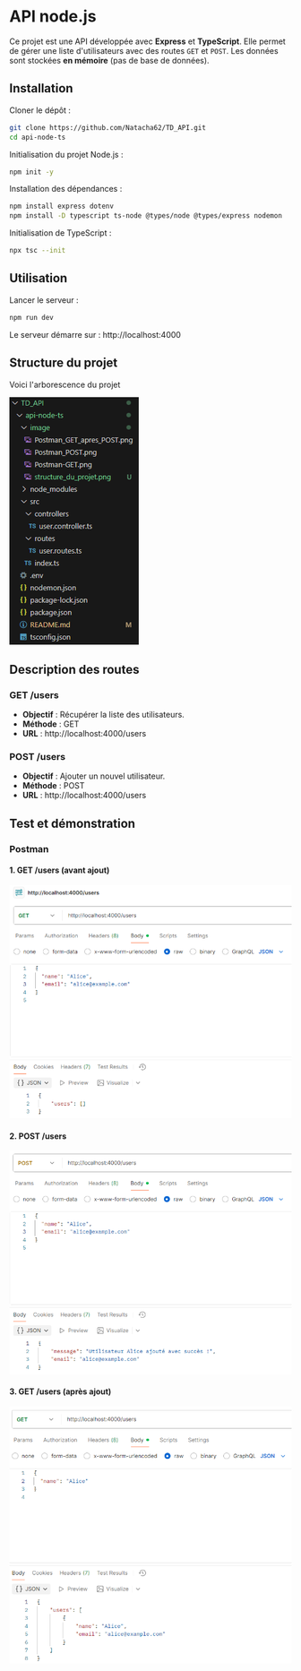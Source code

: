 # API node.js

Ce projet est une API développée avec **Express** et **TypeScript**. 
Elle permet de gérer une liste d'utilisateurs avec des routes `GET` et `POST`. 
Les données sont stockées **en mémoire** (pas de base de données).

## Installation

Cloner le dépôt :

```bash
git clone https://github.com/Natacha62/TD_API.git
cd api-node-ts
```

Initialisation du projet Node.js :

```bash
npm init -y
```

Installation des dépendances :

```bash
npm install express dotenv
npm install -D typescript ts-node @types/node @types/express nodemon
```

Initialisation de TypeScript :

```bash
npx tsc --init
```
## Utilisation

Lancer le serveur :

```bash
npm run dev
```

Le serveur démarre sur : http://localhost:4000

## Structure du projet

Voici l'arborescence du projet

![Structure du projet](./image/structure_du_projet.png)

## Description des routes

### GET /users

- **Objectif** : Récupérer la liste des utilisateurs.
- **Méthode** : GET
- **URL** : http://localhost:4000/users

### POST /users

- **Objectif** : Ajouter un nouvel utilisateur.
- **Méthode** : POST
- **URL** : http://localhost:4000/users

## Test et démonstration

### Postman

#### 1. GET /users (avant ajout)
![GET initial](./image/Postman-GET.png)

#### 2. POST /users
![POST utilisateur](./image/Postman_POST.png)

#### 3. GET /users (après ajout)
![GET après ajout](./image/Postman_GET_apres_POST.png)

